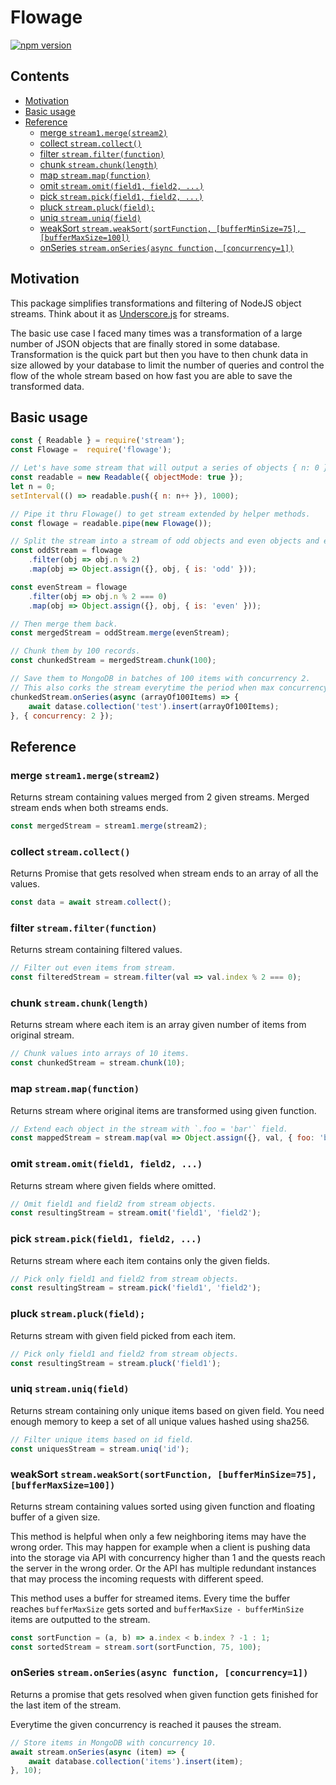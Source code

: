 # Flowage

[![npm version](https://badge.fury.io/js/flowage.svg)](https://www.npmjs.com/package/flowage)

## Contents

<!-- toc -->

- [Motivation](#motivation)
- [Basic usage](#basic-usage)
- [Reference](#reference)
  * [merge `stream1.merge(stream2)`](#merge-stream1mergestream2)
  * [collect `stream.collect()`](#collect-streamcollect)
  * [filter `stream.filter(function)`](#filter-streamfilterfunction)
  * [chunk `stream.chunk(length)`](#chunk-streamchunklength)
  * [map `stream.map(function)`](#map-streammapfunction)
  * [omit `stream.omit(field1, field2, ...)`](#omit-streamomitfield1-field2-)
  * [pick `stream.pick(field1, field2, ...)`](#pick-streampickfield1-field2-)
  * [pluck `stream.pluck(field);`](#pluck-streampluckfield)
  * [uniq `stream.uniq(field)`](#uniq-streamuniqfield)
  * [weakSort `stream.weakSort(sortFunction, [bufferMinSize=75], [bufferMaxSize=100])`](#weaksort-streamweaksortsortfunction-bufferminsize75-buffermaxsize100)
  * [onSeries `stream.onSeries(async function, [concurrency=1])`](#onseries-streamonseriesasync-function-concurrency1)

<!-- tocstop -->

## Motivation

This package simplifies transformations and filtering of NodeJS object streams. Think about it as [Underscore.js](http://underscorejs.org)
for streams.

The basic use case I faced many times was a transformation of a large number of JSON objects that are finally stored in some database.
Transformation is the quick part but then you have to then chunk data in size allowed by your database to limit the number of queries
and control the flow of the whole stream based on how fast you are able to save the transformed data.

## Basic usage

```javascript
const { Readable } = require('stream');
const Flowage =  require('flowage');

// Let's have some stream that will output a series of objects { n: 0 }, { n: 1 }, { n: 2 }, { n: 3 }, ...
const readable = new Readable({ objectMode: true });
let n = 0;
setInterval(() => readable.push({ n: n++ }), 1000);

// Pipe it thru Flowage() to get stream extended by helper methods.
const flowage = readable.pipe(new Flowage());

// Split the stream into a stream of odd objects and even objects and extend them with some field is='odd' or is='even'.
const oddStream = flowage
    .filter(obj => obj.n % 2)
    .map(obj => Object.assign({}, obj, { is: 'odd' }));

const evenStream = flowage
    .filter(obj => obj.n % 2 === 0)
    .map(obj => Object.assign({}, obj, { is: 'even' }));

// Then merge them back.
const mergedStream = oddStream.merge(evenStream);

// Chunk them by 100 records.
const chunkedStream = mergedStream.chunk(100);

// Save them to MongoDB in batches of 100 items with concurrency 2.
// This also corks the stream everytime the period when max concurrency is reached.
chunkedStream.onSeries(async (arrayOf100Items) => {
    await datase.collection('test').insert(arrayOf100Items);
}, { concurrency: 2 });

```

## Reference

### merge `stream1.merge(stream2)`

Returns stream containing values merged from 2 given streams. Merged stream ends when both streams ends.

```javascript
const mergedStream = stream1.merge(stream2);
```

### collect `stream.collect()`

Returns Promise that gets resolved when stream ends to an array of all the values.

```javascript
const data = await stream.collect();
```

### filter `stream.filter(function)`

Returns stream containing filtered values.

```javascript
// Filter out even items from stream.
const filteredStream = stream.filter(val => val.index % 2 === 0);
```

### chunk `stream.chunk(length)`

Returns stream where each item is an array given number of items from original stream.

```javascript
// Chunk values into arrays of 10 items.
const chunkedStream = stream.chunk(10);
```

### map `stream.map(function)`

Returns stream where original items are transformed using given function.

```javascript
// Extend each object in the stream with `.foo = 'bar'` field.
const mappedStream = stream.map(val => Object.assign({}, val, { foo: 'bar' }));
```

### omit `stream.omit(field1, field2, ...)`

Returns stream where given fields where omitted.

```javascript
// Omit field1 and field2 from stream objects.
const resultingStream = stream.omit('field1', 'field2');
```

### pick `stream.pick(field1, field2, ...)`

Returns stream where each item contains only the given fields.

```javascript
// Pick only field1 and field2 from stream objects.
const resultingStream = stream.pick('field1', 'field2');
```

### pluck `stream.pluck(field);`

Returns stream with given field picked from each item.

```javascript
// Pick only field1 and field2 from stream objects.
const resultingStream = stream.pluck('field1');
```

### uniq `stream.uniq(field)`

Returns stream containing only unique items based on given field.
You need enough memory to keep a set of all unique values hashed using sha256.

```javascript
// Filter unique items based on id field.
const uniquesStream = stream.uniq('id');
```

### weakSort `stream.weakSort(sortFunction, [bufferMinSize=75], [bufferMaxSize=100])`

Returns stream containing values sorted using given function and floating buffer of a given size.

This method is helpful when only a few neighboring items may have the wrong order. This may happen
for example when a client is pushing data into the storage via API with concurrency higher than 1 and the
quests reach the server in the wrong order. Or the API has multiple redundant instances that may process
the incoming requests with different speed.

This method uses a buffer for streamed items. Every time the buffer reaches `bufferMaxSize` gets
sorted and `bufferMaxSize - bufferMinSize` items are outputted to the stream.

```javascript
const sortFunction = (a, b) => a.index < b.index ? -1 : 1;
const sortedStream = stream.sort(sortFunction, 75, 100);
```

### onSeries `stream.onSeries(async function, [concurrency=1])`

Returns a promise that gets resolved when given function gets finished for the last item of the stream.

Everytime the given concurrency is reached it pauses the stream.

```javascript
// Store items in MongoDB with concurrency 10.
await stream.onSeries(async (item) => {
    await database.collection('items').insert(item);
}, 10);
```
